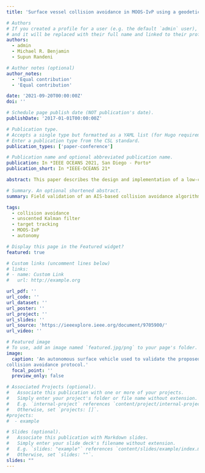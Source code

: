 ```yaml
---
title: 'Surface vessel collision avoidance in MOOS-IvP using a geodetic unscented Kalman filter'

# Authors
# If you created a profile for a user (e.g. the default `admin` user), write the username (folder name) here
# and it will be replaced with their full name and linked to their profile.
authors:
  - admin
  - Michael R. Benjamin
  - Supun Randeni

# Author notes (optional)
author_notes:
  - 'Equal contribution'
  - 'Equal contribution'

date: '2021-09-20T00:00:00Z'
doi: ''

# Schedule page publish date (NOT publication's date).
publishDate: '2017-01-01T00:00:00Z'

# Publication type.
# Accepts a single type but formatted as a YAML list (for Hugo requirements).
# Enter a publication type from the CSL standard.
publication_types: ['paper-conference']

# Publication name and optional abbreviated publication name.
publication: In *IEEE OCEANS 2021, San Diego - Porto*
publication_short: In *IEEE-OCEANS 21*

abstract: This paper describes the design and implementation of a low-cost collision avoidance system, designed primarily for use on small and medium-sized autonomous surface vehicles (ASVs). The proposed methodology leverages real-time information broadcast via the Automatic Information System (AIS) messaging protocol, in order to estimate the position, speed, and heading of nearby vessels. The state of each target vessel is recursively estimated in geodetic coordinates using an Unscented Kalman Filter (UKF). Once identified, each vessel is avoided in accordance with the International Regulations for Preventing Collisions at Sea (COLREGs). This capability is enabled by MOOS-IvP, a behavior-based autonomy middleware that is able to make navigation decisions by weighing the relative importance of multiple competing objectives. For the purposes of collision avoidance, each target vessel produces a two-dimensional objective function which increases the cost of heading and speed combinations that will result in a collision or near-miss event. However, the primary mission behaviors remain active, allowing the IvP solver to choose an optimal combination of vessel speed and heading which drive the vehicle toward a desired state while simultaneously minimizing the risk of collision. It is shown through field testing that the proposed framework is an effective, robust means of collision avoidance.

# Summary. An optional shortened abstract.
summary: Field validation of an AIS-based collision avoidance algorithm enabled by the geodetic unscented Kalman Filter.

tags:
  - collision avoidance
  - unscented Kalman filter
  - target tracking
  - MOOS-IvP
  - autonomy

# Display this page in the Featured widget?
featured: true

# Custom links (uncomment lines below)
# links:
# - name: Custom Link
#   url: http://example.org

url_pdf: ''
url_code: ''
url_dataset: ''
url_poster: ''
url_project: ''
url_slides: ''
url_source: 'https://ieeexplore.ieee.org/document/9705900/'
url_video: ''

# Featured image
# To use, add an image named `featured.jpg/png` to your page's folder.
image:
  caption: 'An autonomous surface vehicle used to validate the proposed AIS-based
collision avoidance protocol.'
  focal_point: ''
  preview_only: false

# Associated Projects (optional).
#   Associate this publication with one or more of your projects.
#   Simply enter your project's folder or file name without extension.
#   E.g. `internal-project` references `content/project/internal-project/index.md`.
#   Otherwise, set `projects: []`.
#projects:
#  - example

# Slides (optional).
#   Associate this publication with Markdown slides.
#   Simply enter your slide deck's filename without extension.
#   E.g. `slides: "example"` references `content/slides/example/index.md`.
#   Otherwise, set `slides: ""`.
slides: ""
---
```

